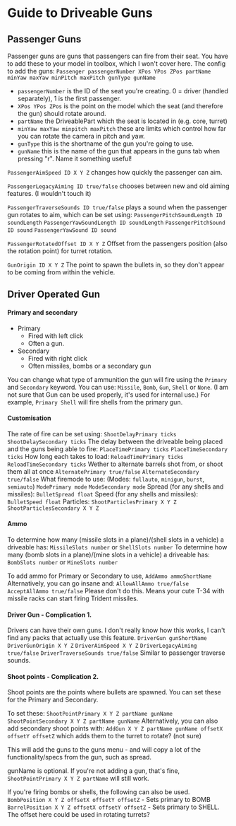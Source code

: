 # Guide to Driveable Guns

## Passenger Guns
Passenger guns are guns that passengers can fire from their seat. You have to add these to your model in toolbox, which I won't cover here.
The config to add the guns:
`Passenger passengerNumber XPos YPos ZPos partName minYaw maxYaw minPitch maxPitch gunType gunName`
* `passengerNumber` is the ID of the seat you're creating. 0 = driver (handled separately), 1 is the first passenger.
* `XPos YPos ZPos` is the point on the model which the seat (and therefore the gun) should rotate around.
* `partName` the DriveablePart which the seat is located in (e.g. core, turret)
* `minYaw maxYaw minpitch maxPitch` these are limits which control how far you can rotate the camera in pitch and yaw.
* `gunType` this is the shortname of the gun you're going to use.
* `gunName` this is the name of the gun that appears in the guns tab when pressing "r". Name it something useful!

`PassengerAimSpeed ID X Y Z` changes how quickly the passenger can aim.

`PassengerLegacyAiming ID true/false` chooses between new and old aiming features. (I wouldn't touch it) 

`PassengerTraverseSounds ID true/false` plays a sound when the passenger gun rotates to aim, which can be set using:
`PassengerPitchSoundLength ID soundLength`
`PassengerYawSoundLength ID soundLength`
`PassengerPitchSound ID sound`
`PassengerYawSound ID sound`

`PassengerRotatedOffset ID X Y Z` Offset from the passengers position (also the rotation point) for turret rotation.

`GunOrigin ID X Y Z` The point to spawn the bullets in, so they don't appear to be coming from within the vehicle. 

## Driver Operated Gun

#### Primary and secondary
* Primary
    * Fired with left click
    * Often a gun.
* Secondary
    * Fired with right click
    * Often missiles, bombs or a secondary gun

You can change what type of ammunition the gun will fire using the `Primary` and `Secondary` keyword.
You can use: `Missile`, `Bomb`, `Gun`, `Shell` or `None`.
(I am not sure that Gun can be used properly, it's used for internal use.)
For example, `Primary Shell` will fire shells from the primary gun.

#### Customisation
The rate of fire can be set using:
`ShootDelayPrimary ticks`
`ShootDelaySecondary ticks`
The delay between the driveable being placed and the guns being able to fire:
`PlaceTimePrimary ticks`
`PlaceTimeSecondary ticks`
How long each takes to load:
`ReloadTimePrimary ticks`
`ReloadTimeSecondary ticks`
Wether to alternate barrels shot from, or shoot them all at once
`AlternatePrimary true/false`
`AlternateSecondary true/false`
What firemode to use: (Modes: `fullauto`, `minigun`, `burst`, `semiauto`)
`ModePrimary mode`
`ModeSecondary mode`
Spread (for any shells and missiles):
`BulletSpread float`
Speed (for any shells and missiles):
`BulletSpeed float`
Particles:
`ShootParticlesPrimary X Y Z`
`ShootParticlesSecondary X Y Z`

#### Ammo
To determine how many (missile slots in a plane)/(shell slots in a vehicle) a driveable has:
`MissileSlots number`
or
`ShellSlots number`
To determine how many (bomb slots in a plane)/(mine slots in a vehicle) a driveable has:
`BombSlots number`
or
`MineSlots number`

To add ammo for Primary or Secondary to use, 
`AddAmmo ammoShortName`
Alternatively, you can go insane and:
`AllowAllAmmo true/false`
`AcceptAllAmmo true/false`
Please don't do this. Means your cute T-34 with missile racks can start firing Trident missiles.

#### Driver Gun - Complication 1.
Drivers can have their own guns.
I don't really know how this works, I can't find any packs that actually use this feature.
`DriverGun gunShortName`
`DriverGunOrigin X Y Z`
`DriverAimSpeed X Y Z`
`DriverLegacyAiming true/false`
`DriverTraverseSounds true/false`
Similar to passenger traverse sounds.

#### Shoot points - Complication 2.
Shoot points are the points where bullets are spawned. You can set these for the Primary and Secondary.

To set these:
`ShootPointPrimary X Y Z partName gunName`
`ShootPointSecondary X Y Z partName gunName`
Alternatively, you can also add secondary shoot points with:
`AddGun X Y Z partName gunName offsetX offsetY offsetZ`
which adds them to the turret to rotate? (not sure)

This will add the guns to the guns menu - and will copy a lot of the functionality/specs from the gun, such as spread.

gunName is optional. If you're not adding a gun, that's fine, `ShootPointPrimary X Y Z partName` will still work.

If you're firing bombs or shells, the following can also be used.
`BombPosition X Y Z offsetX offsetY offsetZ` - Sets primary to BOMB
`BarrelPosition X Y Z offsetX offsetY offsetZ` - Sets primary to SHELL.
The offset here could be used in rotating turrets?
